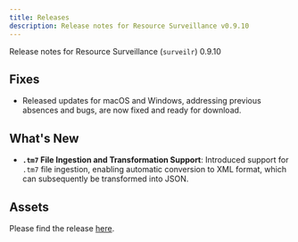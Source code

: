 ```yaml
---
title: Releases
description: Release notes for Resource Surveillance v0.9.10
---
```


Release notes for Resource Surveillance (`surveilr`) 0.9.10

## Fixes

- Released updates for macOS and Windows, addressing previous absences and bugs,
  are now fixed and ready for download.

## What's New

- **`.tm7` File Ingestion and Transformation Support**: Introduced support for
  `.tm7` file ingestion, enabling automatic conversion to XML format, which can
  subsequently be transformed into JSON.

## Assets

Please find the release
[here](https://github.com/opsfolio/releases.opsfolio.com/releases/tag/0.9.10).

